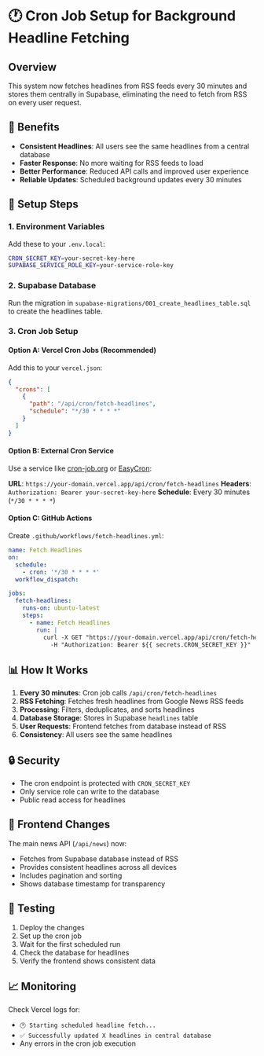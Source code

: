 # 🕐 Cron Job Setup for Background Headline Fetching

## Overview

This system now fetches headlines from RSS feeds every 30 minutes and stores them centrally in Supabase, eliminating the need to fetch from RSS on every user request.

## 🚀 Benefits

- **Consistent Headlines**: All users see the same headlines from a central database
- **Faster Response**: No more waiting for RSS feeds to load
- **Better Performance**: Reduced API calls and improved user experience
- **Reliable Updates**: Scheduled background updates every 30 minutes

## 🔧 Setup Steps

### 1. Environment Variables

Add these to your `.env.local`:

```bash
CRON_SECRET_KEY=your-secret-key-here
SUPABASE_SERVICE_ROLE_KEY=your-service-role-key
```

### 2. Supabase Database

Run the migration in `supabase-migrations/001_create_headlines_table.sql` to create the headlines table.

### 3. Cron Job Setup

#### Option A: Vercel Cron Jobs (Recommended)

Add this to your `vercel.json`:

```json
{
  "crons": [
    {
      "path": "/api/cron/fetch-headlines",
      "schedule": "*/30 * * * *"
    }
  ]
}
```

#### Option B: External Cron Service

Use a service like [cron-job.org](https://cron-job.org) or [EasyCron](https://www.easycron.com):

**URL**: `https://your-domain.vercel.app/api/cron/fetch-headlines`
**Headers**: `Authorization: Bearer your-secret-key-here`
**Schedule**: Every 30 minutes (`*/30 * * * *`)

#### Option C: GitHub Actions

Create `.github/workflows/fetch-headlines.yml`:

```yaml
name: Fetch Headlines
on:
  schedule:
    - cron: '*/30 * * * *'
  workflow_dispatch:

jobs:
  fetch-headlines:
    runs-on: ubuntu-latest
    steps:
      - name: Fetch Headlines
        run: |
          curl -X GET "https://your-domain.vercel.app/api/cron/fetch-headlines" \
            -H "Authorization: Bearer ${{ secrets.CRON_SECRET_KEY }}"
```

## 📊 How It Works

1. **Every 30 minutes**: Cron job calls `/api/cron/fetch-headlines`
2. **RSS Fetching**: Fetches fresh headlines from Google News RSS feeds
3. **Processing**: Filters, deduplicates, and sorts headlines
4. **Database Storage**: Stores in Supabase `headlines` table
5. **User Requests**: Frontend fetches from database instead of RSS
6. **Consistency**: All users see the same headlines

## 🔒 Security

- The cron endpoint is protected with `CRON_SECRET_KEY`
- Only service role can write to the database
- Public read access for headlines

## 📱 Frontend Changes

The main news API (`/api/news`) now:

- Fetches from Supabase database instead of RSS
- Provides consistent headlines across all devices
- Includes pagination and sorting
- Shows database timestamp for transparency

## 🧪 Testing

1. Deploy the changes
2. Set up the cron job
3. Wait for the first scheduled run
4. Check the database for headlines
5. Verify the frontend shows consistent data

## 📈 Monitoring

Check Vercel logs for:

- `🕐 Starting scheduled headline fetch...`
- `✅ Successfully updated X headlines in central database`
- Any errors in the cron job execution
